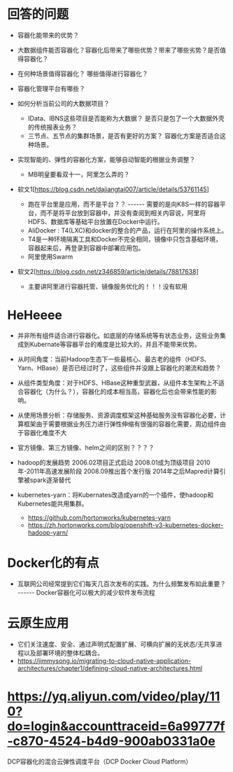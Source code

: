 # 回答的问题

- 容器化能带来的优势？
- 大数据组件能否容器化？容器化后带来了哪些优势？带来了哪些劣势？是否值得容器化？
- 在何种场景值得容器化？ 哪些值得进行容器化？
- 容器化管理平台有哪些？

- 如何分析当前公司的大数据项目？
    - IData、IBNS这些项目是否能称为大数据？ 是否只是包了一个大数据外壳的传统报表业务？
    - 三节点、五节点的集群场景，是否有更好的方案？ 容器化方案是否适合这种场景。

- 实现智能的、弹性的容器化方案，能够自动智能的根据业务调整？
    - MB明皇要看双十一，阿里怎么弄的？

- 软文1[https://blog.csdn.net/dajiangtai007/article/details/53761145]
    - 跑在平台里是应用，而不是平台？？  ------  需要的是向K8S一样的容器平台，而不是将平台放到容器中，并没有查阅到相关内容说，阿里将HDFS、数据库等基础平台放置在Docker中运行。
    - AliDocker : T4(LXC)和docker的整合的产品，运行在阿里的操作系统上。
    - T4是一种环境隔离工具和Docker不完全相同，镜像中只包含基础环境，容器起来后，再登录到容器中部署应用包。
    - 阿里使用Swarm
- 软文2[https://blog.csdn.net/z346859/article/details/78817638]
    - 主要讲阿里进行容器托管、镜像服务优化的！！！没有软用

# HeHeeee
- 并非所有组件适合进行容器化。如底层的存储系统等有状态业务，这些业务集成到Kubernate等容器平台的难度是比较大的，并且不能带来优势。

- 从时间角度：当前Hadoop生态下一些最核心、最古老的组件（HDFS、Yarn、HBase）是否已经过时了，这些组件并没跟上容器化的潮流和趋势？
- 从组件类型角度：对于HDFS、HBase这种重型武器，从组件本生架构上不适合容器化（为什么？），容器化的成本相当高，容器化后也会带来性能的影响。
- 从使用场景分析：存储服务、资源调度框架这种基础服务没有容器化必要，计算框架由于需要根据业务压力进行弹性伸缩有很强的容器化需要，周边组件由于容器化难度不大

- 官方镜像、第三方镜像、helm之间的区别？？？？


- hadoop的发展趋势
    2006.02项目正式启动
    2008.01成为顶级项目
    2010年-2011年高速发展阶段
    2008.09推出首个发行版
    2014年之后Mapred计算引擎被spark逐渐替代

- kubernetes-yarn：将Kubernates改造成yarn的一个插件，使hadoop和Kubernetes能共用集群。
    - https://github.com/hortonworks/kubernetes-yarn
    - https://zh.hortonworks.com/blog/openshift-v3-kubernetes-docker-hadoop-yarn/

# Docker化的有点

- 互联网公司经常提到它们每天几百次发布的实践。为什么频繁发布如此重要？ ------ Docker容器化可以极大的减少软件发布流程

# 云原生应用
- 它们关注速度、安全、通过声明式配置扩展、可横向扩展的无状态/无共享进程以及部署环境的整体松耦合。
- https://jimmysong.io/migrating-to-cloud-native-application-architectures/chapter1/defining-cloud-native-architectures.html


# https://yq.aliyun.com/video/play/110?do=login&accounttraceid=6a99777f-c870-4524-b4d9-900ab0331a0e
DCP容器化的混合云弹性调度平台（DCP Docker Cloud Platform）